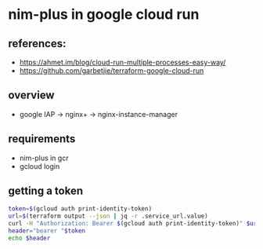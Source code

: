 # nim-plus in google cloud run


## references:

- https://ahmet.im/blog/cloud-run-multiple-processes-easy-way/
- https://github.com/garbetjie/terraform-google-cloud-run

## overview

- google IAP -> nginx+ -> nginx-instance-manager



## requirements

- nim-plus in gcr
- gcloud login


## getting a token
```bash
token=$(gcloud auth print-identity-token)
url=$(terraform output --json | jq -r .service_url.value)
curl -H "Authorization: Bearer $(gcloud auth print-identity-token)" $url
header="bearer "$token
echo $header
```
